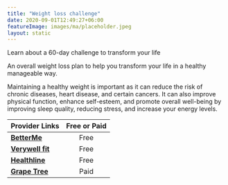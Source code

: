 ```yaml
---
title: "Weight loss challenge"
date: 2020-09-01T12:49:27+06:00
featureImage: images/ma/placeholder.jpeg
layout: static
---
```


Learn about a 60-day challenge to transform your life

An overall weight loss plan to help you transform your life in a healthy manageable way.

Maintaining a healthy weight is important as it can reduce the risk of chronic diseases, heart disease, and certain cancers. It can also improve physical function, enhance self-esteem, and promote overall well-being by improving sleep quality, reducing stress, and increase your energy levels.

| Provider Links      | Free or Paid  |  
| :-----------          | :--------------:      |  
| [**BetterMe**](https://betterme.world/articles/60-day-weight-loss-challenge/) | Free | 
| [**Verywell fit**](https://www.verywellfit.com/benefits-of-losing-weight-3495571) | Free | 
| [**Healthline**](https://www.healthline.com/health/exercise-and-weight-loss) | Free | 
| [**Grape Tree**](https://www.grapetree.co.uk/) | Paid | 
  

<br/><br/>






